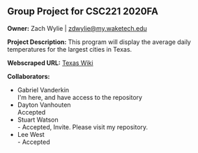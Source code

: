 <h2>Group Project for CSC221 2020FA</h2>

<strong>Owner:</strong> Zach Wylie | zdwylie@my.waketech.edu

<strong>Project Description:</strong> This program will display the average daily temperatures for the largest cities in Texas.

<strong>Webscraped URL:</strong> <a href="https://en.wikipedia.org/wiki/Texas" target="_blank">Texas Wiki</a>

<strong>Collaborators:</strong>
<ul>
  <li>Gabriel	Vanderkin</li> I'm here, and have access to the repository
  <li>Dayton	Vanhouten</li> Accepted
  <li>Stuart	Watson</li> - Accepted, Invite. Please visit my repository. 
  <li>Lee	West</li> - Accepted
</ul>
